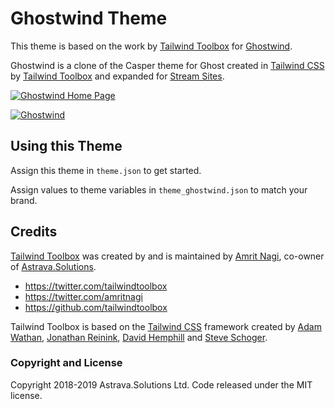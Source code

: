 # Ghostwind Theme

This theme is based on the work by [Tailwind Toolbox](https://www.tailwindtoolbox.com/) for [Ghostwind](https://www.tailwindtoolbox.com/templates/ghostwind).

Ghostwind is a clone of the Casper theme for Ghost created in [Tailwind CSS](https://tailwindcss.com/) by [Tailwind Toolbox](https://www.tailwindtoolbox.com/) and expanded for [Stream Sites](https://streamsites.xyz).

[![Ghostwind Home Page](https://www.tailwindtoolbox.com/templates/ghostwind-home.png)](https://tailwindtoolbox.github.io/Ghostwind/index.html)

[![Ghostwind](https://www.tailwindtoolbox.com/templates/ghostwind.png)](https://tailwindtoolbox.github.io/Ghostwind/post.html)   

## Using this Theme

Assign this theme in `theme.json` to get started.

Assign values to theme variables in `theme_ghostwind.json` to match your brand.

## Credits

[Tailwind Toolbox](https://www.tailwindtoolbox.com/) was created by and is maintained by [Amrit Nagi](https://amritnagi.info/), co-owner of [Astrava.Solutions](https://astrava.solutions).

* https://twitter.com/tailwindtoolbox
* https://twitter.com/amritnagi
* https://github.com/tailwindtoolbox

Tailwind Toolbox is based on the [Tailwind CSS](https://www.tailwindcss.com) framework created by [Adam Wathan](https://twitter.com/adamwathan), [Jonathan Reinink](https://twitter.com/reinink), [David Hemphill](https://twitter.com/davidhemphill) and [Steve Schoger](https://twitter.com/steveschoger).

### Copyright and License

Copyright 2018-2019 Astrava.Solutions Ltd. Code released under the MIT license.
